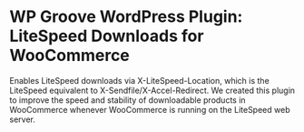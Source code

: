 # WP Groove WordPress Plugin: LiteSpeed Downloads for WooCommerce

Enables LiteSpeed downloads via X-LiteSpeed-Location, which is the LiteSpeed equivalent to X-Sendfile/X-Accel-Redirect. We created this plugin to
improve the speed and stability of downloadable products in WooCommerce whenever WooCommerce is running on the LiteSpeed web server.
